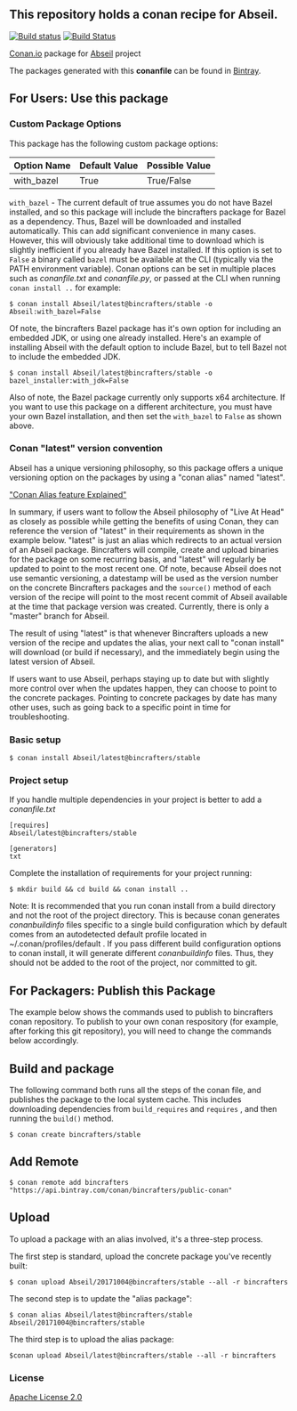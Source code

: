 ## This repository holds a conan recipe for Abseil.

[![Build status](https://ci.appveyor.com/api/projects/status/qw26b3cm4l60g29q/branch/testing/git-master?svg=true)](https://ci.appveyor.com/project/BinCrafters/conan-abseil/branch/testing/git-master)
[![Build Status](https://travis-ci.org/bincrafters/conan-abseil.svg?branch=testing%2Fgit-master)](https://travis-ci.org/bincrafters/conan-abseil)

[Conan.io](https://conan.io) package for [Abseil](https://github.com/abseil/abseil-cpp) project

The packages generated with this **conanfile** can be found in [Bintray](https://bintray.com/bincrafters/public-conan/Abseil%3Abincrafters).

## For Users: Use this package

### Custom Package Options

This package has the following custom package options: 

|Option Name	| Default Value   | Possible Value    
|-----------------|------------------|------------------
|with_bazel       | True               | True/False              

`with_bazel` - The current default of true assumes you do not have Bazel installed, and so this package will include the bincrafters package for Bazel as a dependency. Thus, Bazel will be downloaded and installed automatically.  This can add significant convenience in many cases.  However, this will obviously take additional time to download which is slightly inefficient if you already have Bazel installed.  If this option is set to `False` a binary called `bazel` must be available at the CLI (typically via the PATH environment variable).  Conan options can be set in multiple places such as *conanfile.txt* and *conanfile.py*, or passed at the CLI when running `conan install ..` for example:  

    $ conan install Abseil/latest@bincrafters/stable -o Abseil:with_bazel=False
	
Of note, the bincrafters Bazel package has it's own option for including an embedded JDK, or using one already installed.  Here's an example of installing Abseil with the default option to include Bazel, but to tell Bazel not to include the embedded JDK. 
	
    $ conan install Abseil/latest@bincrafters/stable -o bazel_installer:with_jdk=False

Also of note, the Bazel package currently only supports x64 architecture.  If you want to use this package on a different architecture, you must have your own Bazel installation, and then set the `with_bazel` to `False` as shown above.
	
### Conan "latest" version convention

Abseil has a unique versioning philosophy, so this package offers a unique versioning option on the packages by using a "conan alias" named "latest". 

["Conan Alias feature Explained"](http://conanio.readthedocs.io/en/latest/reference/commands/alias.html?highlight=conan%20alias)

In summary, if users want to follow the Abseil philosophy of "Live At Head" as closely as possible while getting the benefits of using Conan, they can reference the version of "latest" in their requirements as shown in the example below.  "latest" is just an alias which redirects to an actual version of an Abseil package. Bincrafters will compile, create and upload binaries for the package on some recurring basis, and "latest" will regularly be updated to point to the most recent one.  Of note, because Abseil does not use semantic versioning, a datestamp will be used as the version number on the concrete Bincrafters packages and the `source()` method of each version of the recipe will point to the most recent commit of Abseil available at the time that package version was created.  Currently, there is only a "master" branch for Abseil. 

The result of using "latest" is that whenever Bincrafters uploads a new version of the recipe and updates the alias, your next call to "conan install" will download (or build if necessary), and the immediately begin using the latest version of Abseil. 

If users want to use Abseil, perhaps staying up to date but with slightly more control over when the updates happen, they can choose to point to the concrete packages. Pointing to concrete packages by date has many other uses, such as going back to a specific point in time for troubleshooting. 

### Basic setup

    $ conan install Abseil/latest@bincrafters/stable

### Project setup

If you handle multiple dependencies in your project is better to add a *conanfile.txt*

    [requires]
    Abseil/latest@bincrafters/stable

    [generators]
    txt

Complete the installation of requirements for your project running:

    $ mkdir build && cd build && conan install ..
	
Note: It is recommended that you run conan install from a build directory and not the root of the project directory.  This is because conan generates *conanbuildinfo* files specific to a single build configuration which by default comes from an autodetected default profile located in ~/.conan/profiles/default .  If you pass different build configuration options to conan install, it will generate different *conanbuildinfo* files.  Thus, they should not be added to the root of the project, nor committed to git. 

## For Packagers: Publish this Package

The example below shows the commands used to publish to bincrafters conan repository. To publish to your own conan respository (for example, after forking this git repository), you will need to change the commands below accordingly. 

## Build and package 

The following command both runs all the steps of the conan file, and publishes the package to the local system cache.  This includes downloading dependencies from `build_requires` and `requires` , and then running the `build()` method. 

    $ conan create bincrafters/stable
	
## Add Remote

	$ conan remote add bincrafters "https://api.bintray.com/conan/bincrafters/public-conan"

## Upload

To upload a package with an alias involved, it's a three-step process. 

The first step is standard, upload the concrete package you've recently built:

    $ conan upload Abseil/20171004@bincrafters/stable --all -r bincrafters

The second step is to update the "alias package": 

	$ conan alias Abseil/latest@bincrafters/stable Abseil/20171004@bincrafters/stable

The third step is to upload the alias package:

	$conan upload Abseil/latest@bincrafters/stable --all -r bincrafters
	
### License
[Apache License 2.0](LICENSE)
